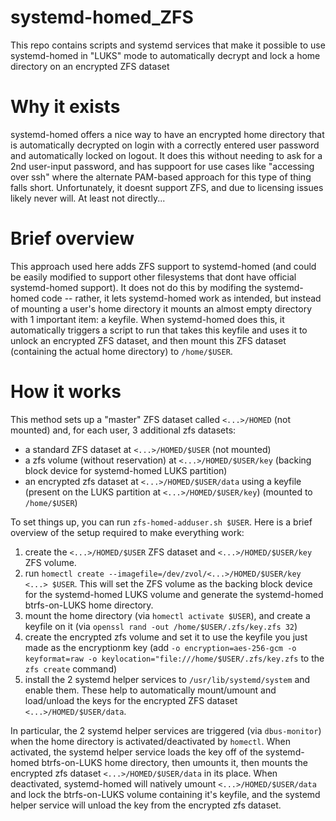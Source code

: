 # systemd-homed_ZFS
This repo contains scripts and systemd services that make it possible to use systemd-homed in "LUKS" mode to automatically decrypt and lock a home directory on an encrypted ZFS dataset

# Why it exists

systemd-homed offers a nice way to have an encrypted home directory that is automatically decrypted on login with a correctly entered user password and automatically locked on logout. It does this without needing to ask for a 2nd user-input password, and has suppoort for use cases like "accessing over ssh" where the alternate PAM-based approach for this type of thing falls short. Unfortunately, it doesnt support ZFS, and due to licensing issues likely never will. At least not directly...

# Brief overview

This approach used here adds ZFS support to systemd-homed (and could be easily modified to support other filesystems that dont have official systemd-homed support). It does not do this by modifing the systemd-homed code -- rather, it lets systemd-homed work as intended, but instead of mounting a user's home directory it mounts an almost empty directory with 1 important item: a keyfile. When systemd-homed does this, it automatically triggers a script to run that takes this keyfile and uses it to unlock an encrypted ZFS dataset, and then mount this ZFS dataset (containing the actual home directory) to `/home/$USER`.

# How it works

This method sets up a "master" ZFS dataset called `<...>/HOMED` (not mounted) and, for each user, 3 additional zfs datasets:
* a standard ZFS dataset at `<...>/HOMED/$USER` (not mounted)
* a zfs volume (without reservation) at `<...>/HOMED/$USER/key` (backing block device for systemd-homed LUKS partition)
* an encrypted zfs dataset at `<...>/HOMED/$USER/data` using a keyfile (present on the LUKS partition at `<...>/HOMED/$USER/key`) (mounted to `/home/$USER`)

To set things up, you can run  `zfs-homed-adduser.sh $USER`. Here is a brief overview of the setup required to make everything work:

1. create the `<...>/HOMED/$USER` ZFS dataset and `<...>/HOMED/$USER/key` ZFS volume. 
2. run `homectl create --imagefile=/dev/zvol/<...>/HOMED/$USER/key <...> $USER`. This will set the ZFS volume as the backing block device for the systemd-homed LUKS volume and generate the systemd-homed btrfs-on-LUKS home directory.
3. mount the home directory (via `homectl activate $USER`), and create a keyfile on it (via `openssl rand -out /home/$USER/.zfs/key.zfs 32`)
4. create the encrypted zfs volume and set it to use the keyfile you just made as the encryptionm key (add `-o encryption=aes-256-gcm -o keyformat=raw -o keylocation="file:///home/$USER/.zfs/key.zfs` to the `zfs create` command)
5. install the 2 systemd helper services to `/usr/lib/systemd/system` and enable them. These help to automatically mount/umount and load/unload the keys for the encrypted ZFS dataset `<...>/HOMED/$USER/data`.

In particular, the 2 systemd helper services are triggered (via `dbus-monitor`) when the home directory is activated/deactivated by `homectl`. When activated, the systemd helper service loads the key off of the systemd-homed btrfs-on-LUKS home directory, then umounts it, then mounts the encrypted zfs dataset `<...>/HOMED/$USER/data` in its place. When deactivated, systemd-homed will natively umount `<...>/HOMED/$USER/data` and lock the btrfs-on-LUKS volume containing it's keyfile, and the systemd helper service will unload the key from the encrypted zfs dataset.
